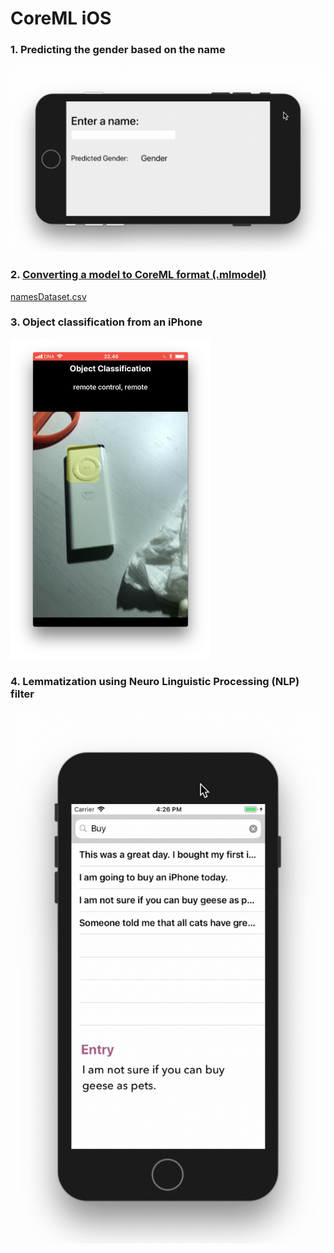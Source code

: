 # CoreML iOS

### 1. Predicting the gender based on the name

![](assets/GenderFromName.gif)

### 2. [Converting a model to CoreML format (.mlmodel)](https://gist.github.com/0be7b5d2d9aaec4de8431c4cb05dd45d)

[namesDataset.csv](https://gist.github.com/b477e5e479daab02ae1d003473242db4)

### 3. Object classification from an iPhone

[![](assets/vision-framework.png)](https://youtu.be/1MwpCLr6y5w)

### 4. Lemmatization using Neuro Linguistic Processing (NLP) filter

![](assets/NLPDiary-NLP.gif)